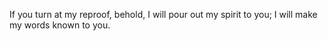 If you turn at my reproof, behold, I will pour out my spirit to you; I will make my words known to you.
